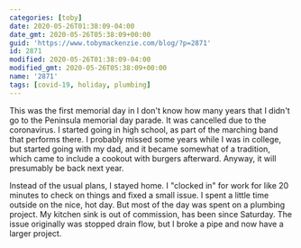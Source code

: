 ```yaml
---
categories: [toby]
date: 2020-05-26T01:38:09-04:00
date_gmt: 2020-05-26T05:38:09+00:00
guid: 'https://www.tobymackenzie.com/blog/?p=2871'
id: 2871
modified: 2020-05-26T01:38:09-04:00
modified_gmt: 2020-05-26T05:38:09+00:00
name: '2871'
tags: [covid-19, holiday, plumbing]
---
```


This was the first memorial day in I don't know how many years that I didn't go to the Peninsula memorial day parade.  It was cancelled due to the coronavirus.<!--more-->  I started going in high school, as part of the marching band that performs there.  I probably missed some years while I was in college, but started going with my dad, and it became somewhat of a tradition, which came to include a cookout with burgers afterward.  Anyway, it will presumably be back next year.

Instead of the usual plans, I stayed home.  I "clocked in" for work for like 20 minutes to check on things and fixed a small issue.  I spent a little time outside on the nice, hot day.  But most of the day was spent on a plumbing project.  My kitchen sink is out of commission, has been since Saturday.  The issue originally was stopped drain flow, but I broke a pipe and now have a larger project.
